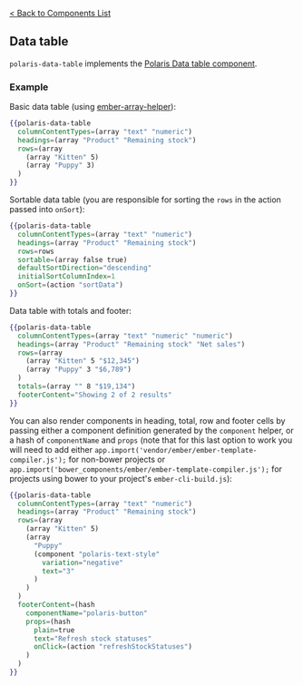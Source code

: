 [< Back to Components List](../README.md#components)

## Data table

`polaris-data-table` implements the [Polaris Data table component](https://polaris.shopify.com/components/lists-and-tables/data-table).

### Example

Basic data table (using [ember-array-helper](https://github.com/kellyselden/ember-array-helper)):

```hbs
{{polaris-data-table
  columnContentTypes=(array "text" "numeric")
  headings=(array "Product" "Remaining stock")
  rows=(array
    (array "Kitten" 5)
    (array "Puppy" 3)
  )
}}
```

Sortable data table (you are responsible for sorting the `rows` in the action passed into `onSort`):

```hbs
{{polaris-data-table
  columnContentTypes=(array "text" "numeric")
  headings=(array "Product" "Remaining stock")
  rows=rows
  sortable=(array false true)
  defaultSortDirection="descending"
  initialSortColumnIndex=1
  onSort=(action "sortData")
}}
```

Data table with totals and footer:

```hbs
{{polaris-data-table
  columnContentTypes=(array "text" "numeric" "numeric")
  headings=(array "Product" "Remaining stock" "Net sales")
  rows=(array
    (array "Kitten" 5 "$12,345")
    (array "Puppy" 3 "$6,789")
  )
  totals=(array "" 8 "$19,134")
  footerContent="Showing 2 of 2 results"
}}
```

You can also render components in heading, total, row and footer cells by passing either a component definition generated by the `component` helper, or a hash of `componentName` and `props` (note that for this last option to work you will need to add either `app.import('vendor/ember/ember-template-compiler.js');` for non-bower projects or `app.import('bower_components/ember/ember-template-compiler.js');` for projects using bower to your project's `ember-cli-build.js`):

```hbs
{{polaris-data-table
  columnContentTypes=(array "text" "numeric")
  headings=(array "Product" "Remaining stock")
  rows=(array
    (array "Kitten" 5)
    (array
      "Puppy"
      (component "polaris-text-style"
        variation="negative"
        text="3"
      )
    )
  )
  footerContent=(hash
    componentName="polaris-button"
    props=(hash
      plain=true
      text="Refresh stock statuses"
      onClick=(action "refreshStockStatuses")
    )
  )
}}
```
